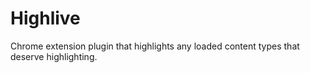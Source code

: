 # Highlive

Chrome extension plugin that highlights any loaded content types that deserve highlighting.
